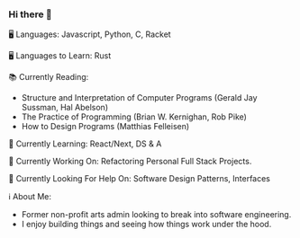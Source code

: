 ### Hi there 👋

<!--
**dryutsun/dryutsun** is a ✨ _special_ ✨ repository because its `README.md` (this file) appears on your GitHub profile.

Here are some ideas to get you started:

- 🖥️ Languages: 
- 🔭 I’m currently working on ... 
- 🌱 I’m currently learning: 
- 👯 I’m looking to collaborate on ...  
- 🤔 I’m looking for help with ... 
- 💬 Ask me about ...
- 📫 How to reach me: ...
- 😄 Pronouns: ...
- ⚡ Fun fact: ...
-->

🖥️ Languages: Javascript, Python, C, Racket

🖥️ Languages to Learn: Rust

📚 Currently Reading: 
- Structure and Interpretation of Computer Programs (Gerald Jay Sussman, Hal Abelson)
- The Practice of Programming (Brian W. Kernighan, Rob Pike)
- How to Design Programs (Matthias Felleisen)

🌱 Currently Learning: React/Next, DS & A

🔭 Currently Working On: Refactoring Personal Full Stack Projects.

🤔 Currently Looking For Help On: Software Design Patterns, Interfaces

ℹ️ About Me:
- Former non-profit arts admin looking to break into software engineering. 
- I enjoy building things and seeing how things work under the hood.
